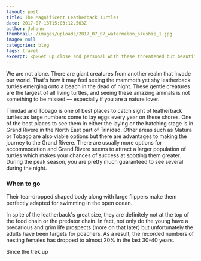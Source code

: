 ```yaml
---
layout: post
title: The Magnificent Leatherback Turtles
date: 2017-07-13T15:03:12.563Z
author: Johann
thumbnail: /images/uploads/2017_07_07_watermelon_slushie_1.jpg
image: null
categories: blog
tags: travel
excerpt: <p>Get up close and personal with these threatened but beautiful species</p>
---
```

We are not alone. There are giant creatures from another realm that invade our world. That's how it may feel seeing the mammoth yet shy leatherback turtles emerging onto a beach in the dead of night. These gentle creatures are the largest of all living turtles, and seeing these amazing animals is not something to be missed &mdash; especially if you are a nature lover. 

Trinidad and Tobago is one of best places to catch sight of leatherback turtles as large numbers come to lay eggs every year on these shores. One of the best places to see them in either the laying or the hatching stage is in Grand Rivere in the North East part of Trinidad. Other areas such as Matura or Tobago are also viable options but there are advantages to making the journey to the Grand Rivere. There are usually more options for accommodation and Grand Rivere seems to attract a larger population of turtles which makes your chances of success at spotting them greater. During the peak season, you are pretty much guaranteed to see several during the night.

### When to go





Their tear-dropped shaped body along with large flippers make them perfectly adapted for swimming in the open ocean. 

In spite of the leatherback's great size, they are definitely not at the top of the food chain or the predator chain. In fact, not only do the young have a precarious and grim life prospects (more on that later) but unfortunately the adults have been targets for poachers. As a result, the recorded numbers of nesting females has dropped to almost 20% in the last 30-40 years.


Since the trek up 




